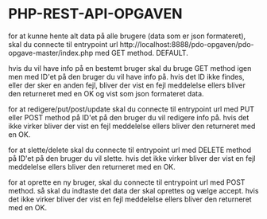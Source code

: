 # PHP-REST-API-OPGAVEN

for at kunne hente alt data på alle brugere (data som er json formateret), skal du connecte til entrypoint url http://localhost:8888/pdo-opgaven/pdo-opgave-master/index.php med GET method. DEFAULT.

hvis du vil have info på en bestemt bruger skal du bruge GET method igen men med ID'et på den bruger du vil have info på. 
hvis det ID ikke findes, eller der sker en anden fejl, bliver der vist en fejl meddelelse ellers bliver den returneret med en OK og vist som json formateret data.

for at redigere/put/post/update skal du connecte til entrypoint url med PUT eller POST method på ID'et på den bruger du vil redigere info på. 
hvis det ikke virker bliver der vist en fejl meddelelse ellers bliver den returneret med en OK.

for at slette/delete skal du connecte til entrypoint url med DELETE method på ID'et på den bruger du vil slette.
hvis det ikke virker bliver der vist en fejl meddelelse ellers bliver den returneret med en OK.

for at oprette en ny bruger, skal du connecte til entrypoint url med POST method. 
så skal du indtaste det data der skal oprettes og vælge accept. 
hvis det ikke virker bliver der vist en fejl meddelelse ellers bliver den returneret med en OK.
